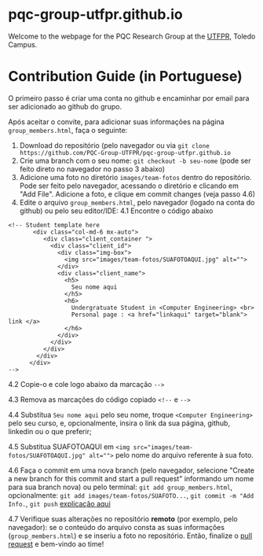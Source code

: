 # pqc-group-utfpr.github.io

Welcome to the webpage for the PQC Research Group at the [UTFPR](http://portal.utfpr.edu.br/campus/toledo), Toledo Campus.

# Contribution Guide (in Portuguese)

O primeiro passo é criar uma conta no github e encaminhar por email para ser adicionado ao github do grupo.

Após aceitar o convite, para adicionar suas informações na página `group_members.html`, faça o seguinte:
1. Download do repositório (pelo navegador ou via `git clone https://github.com/PQC-Group-UTFPR/pqc-group-utfpr.github.io`
2. Crie uma branch com o seu nome: `git checkout -b seu-nome` (pode ser feito direto no navegador no passo 3 abaixo)
3. Adicione uma foto no diretório `images/team-fotos` dentro do repositório. Pode ser feito pelo navegador, acessando o diretório e clicando em "Add File". Adicione a foto, e clique em commit changes (veja passo 4.6)
4. Edite o arquivo `group_members.html`, pelo navegador (logado na conta do github) ou pelo seu editor/IDE:
4.1 Encontre o código abaixo
```
<!-- Student template here      
       <div class="col-md-6 mx-auto">
          <div class="client_container ">
            <div class="client_id">
              <div class="img-box">
                <img src="images/team-fotos/SUAFOTOAQUI.jpg" alt="">
              </div>
              <div class="client_name">
                <h5>
                  Seu nome aqui
                </h5>                  
                <h6>
                  Undergratuate Student in <Computer Engineering> <br>
                  Personal page : <a href="linkaqui" target="blank"> link </a>               
                </h6>
              </div>
            </div>
          </div>
        </div>
      </div>
-->
```
4.2 Copie-o e cole logo abaixo da marcação `-->`

4.3 Remova as marcações do código copiado `<!--` e `-->`

4.4 Substitua `Seu nome aqui` pelo seu nome, troque `<Computer Engineering>` pelo seu curso, e, opcionalmente, insira o link da sua página, github, linkedin ou o que preferir;

4.5 Substitua  SUAFOTOAQUI em `<img src="images/team-fotos/SUAFOTOAQUI.jpg" alt="">` pelo nome do arquivo referente à sua foto. 

4.6 Faça o commit em uma nova branch (pelo navegador, selecione "Create a new branch for this commit and start a pull request" informando um nome para sua branch nova) ou pelo terminal: `git add group_members.html`, opcionalmente: `git add images/team-fotos/SUAFOTO...`, `git commit -m "Add Info.`, `git push` [explicação aqui](https://blog.betrybe.com/git/git-push/)

4.7 Verifique suas alterações no repositório **remoto** (por exemplo, pelo navegador): se o conteúdo do arquivo consta as suas informações (`group_members.html`) e se inseriu a foto no repositório. Então, finalize o [pull request](https://docs.github.com/pt/pull-requests/collaborating-with-pull-requests/proposing-changes-to-your-work-with-pull-requests/creating-a-pull-request) e bem-vindo ao time!  
